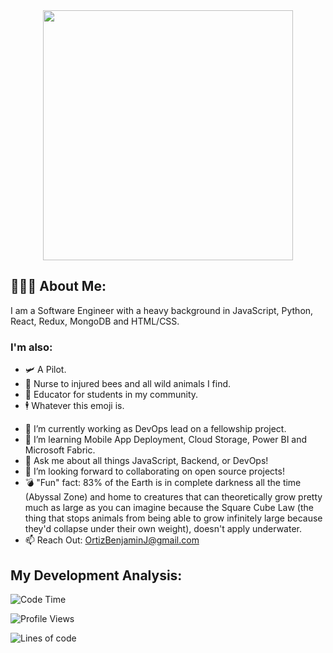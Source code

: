 
<div id="header" align="center"> 
   <img src="https://media.giphy.com/media/VHHxxFAeLaYzS/giphy.gif" width="400"/>
</div>






## 👨🏽‍💻 About Me:
<p> I am a Software Engineer with a heavy background in JavaScript, Python, React, Redux, MongoDB and HTML/CSS.<p>

### I'm also:

- 🛩️ A Pilot.
- 🐝 Nurse to injured bees and all wild animals I find.
- 🧠 Educator for students in my community.
- 🕴️ Whatever this emoji is.

<div id="header" align="center">


  
</div>

<div id="showcase">
  
</div> 

- 🔭 I’m currently working as DevOps lead on a fellowship project.
- 🌱 I’m learning Mobile App Deployment, Cloud Storage, Power BI and Microsoft Fabric.
- 💬 Ask me about all things JavaScript, Backend, or DevOps!
- 👯 I’m looking forward to collaborating on open source projects!
- 💣 "Fun" fact: 83% of the Earth is in complete darkness all the time (Abyssal Zone) and home to creatures that can theoretically grow pretty much as large as you can imagine because the Square Cube Law (the thing that stops animals from being able to grow infinitely large because they'd collapse under their own weight), doesn't apply underwater.
- 📫 Reach Out: OrtizBenjaminJ@gmail.com

## My Development Analysis:
<!--START_SECTION:waka-->
![Code Time](http://img.shields.io/badge/Code%20Time-1%2C102%20hrs%2032%20mins-blue)

![Profile Views](http://img.shields.io/badge/Profile%20Views-0-blue)

![Lines of code](https://img.shields.io/badge/From%20Hello%20World%20I%27ve%20Written-76.2%20million%20lines%20of%20code-blue)
<!--
**Benjamin-Ortiz/Benjamin-Ortiz** is a ✨ _special_ ✨ repository because its `README.md` (this file) appears on your GitHub profile.

Here are some ideas to get you started: 




- 🤔 I’m looking for help with ...

- 📫 Let's chat: ortizbenjaminj@gmail.com
- 😄 Pronouns: ...
- ⚡ Fun fact: ...
-->
